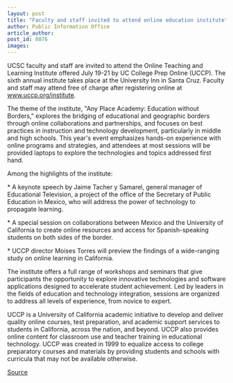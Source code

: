 ```yaml
---
layout: post
title: "Faculty and staff invited to attend online education institute"
author: Public Information Office
article_author: 
post_id: 8076
images:
---
```


<a name="content" id="content"></a>
<p>
  UCSC faculty and staff are invited to attend the Online Teaching and Learning Institute offered July 19-21 by UC College Prep Online (UCCP). The sixth annual institute takes place at the University Inn in Santa Cruz. Faculty and staff may attend free of charge after registering online at <a href="http://www.uccp.org/institute">www.uccp.org/institute</a>.
</p>
<p>
  The theme of the institute, "Any Place Academy: Education without Borders," explores the bridging of educational and geographic borders through online collaborations and partnerships, and focuses on best practices in instruction and technology development, particularly in middle and high schools. This year's event emphasizes hands-on experience with online programs and strategies, and attendees at most sessions will be provided laptops to explore the technologies and topics addressed first hand.
</p>
<p>
  Among the highlights of the institute:
</p>
<p>
  * A keynote speech by Jaime Tacher y Samarel, general manager of Educational Television, a project of the office of the Secretary of Public Education in Mexico, who will address the power of technology to propagate learning.<br>
</p>
<p>
  * A special session on collaborations between Mexico and the University of California to create online resources and access for Spanish-speaking students on both sides of the border.<br>
</p>
<p>
  * UCCP director Moises Torres will preview the findings of a wide-ranging study on online learning in California.
</p>
<p>
  The institute offers a full range of workshops and seminars that give participants the opportunity to explore innovative technologies and software applications designed to accelerate student achievement. Led by leaders in the fields of education and technology integration, sessions are organized to address all levels of experience, from novice to expert.
</p>
<p>
  UCCP is a University of California academic initiative to develop and deliver quality online courses, test preparation, and academic support services to students in California, across the nation, and beyond. UCCP also provides online content for classroom use and teacher training in educational technology. UCCP was created in 1999 to equalize access to college preparatory courses and materials by providing students and schools with curricula that may not be available otherwise.
</p>
<p><a href="http://www1.ucsc.edu/currents/06-07/07-03/brief-institute.asp" title="Permalink to brief-institute">Source</a></p>
